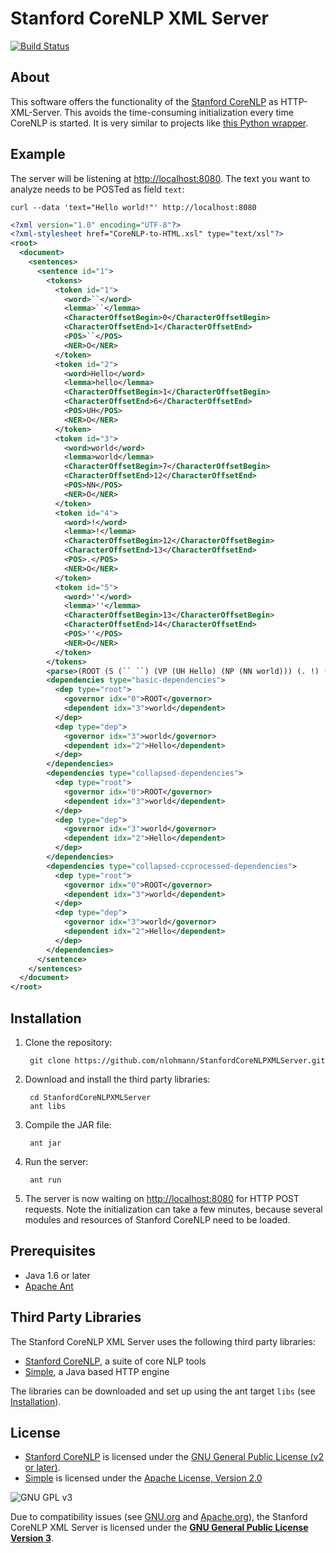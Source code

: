 # Stanford CoreNLP XML Server

[![Build Status](https://travis-ci.org/nlohmann/StanfordCoreNLPXMLServer.png)](https://travis-ci.org/nlohmann/StanfordCoreNLPXMLServer)

## About

This software offers the functionality of the [Stanford CoreNLP](http://nlp.stanford.edu/software/corenlp.shtml) as HTTP-XML-Server. This avoids the time-consuming initialization every time CoreNLP is started. It is very similar to projects like [this Python wrapper](https://github.com/relwell/stanford-corenlp-python).

## Example

The server will be listening at <http://localhost:8080>. The text you want to analyze needs to be POSTed as field `text`:

    curl --data 'text="Hello world!"' http://localhost:8080

```xml
<?xml version="1.0" encoding="UTF-8"?>
<?xml-stylesheet href="CoreNLP-to-HTML.xsl" type="text/xsl"?>
<root>
  <document>
    <sentences>
      <sentence id="1">
        <tokens>
          <token id="1">
            <word>``</word>
            <lemma>``</lemma>
            <CharacterOffsetBegin>0</CharacterOffsetBegin>
            <CharacterOffsetEnd>1</CharacterOffsetEnd>
            <POS>``</POS>
            <NER>O</NER>
          </token>
          <token id="2">
            <word>Hello</word>
            <lemma>hello</lemma>
            <CharacterOffsetBegin>1</CharacterOffsetBegin>
            <CharacterOffsetEnd>6</CharacterOffsetEnd>
            <POS>UH</POS>
            <NER>O</NER>
          </token>
          <token id="3">
            <word>world</word>
            <lemma>world</lemma>
            <CharacterOffsetBegin>7</CharacterOffsetBegin>
            <CharacterOffsetEnd>12</CharacterOffsetEnd>
            <POS>NN</POS>
            <NER>O</NER>
          </token>
          <token id="4">
            <word>!</word>
            <lemma>!</lemma>
            <CharacterOffsetBegin>12</CharacterOffsetBegin>
            <CharacterOffsetEnd>13</CharacterOffsetEnd>
            <POS>.</POS>
            <NER>O</NER>
          </token>
          <token id="5">
            <word>''</word>
            <lemma>''</lemma>
            <CharacterOffsetBegin>13</CharacterOffsetBegin>
            <CharacterOffsetEnd>14</CharacterOffsetEnd>
            <POS>''</POS>
            <NER>O</NER>
          </token>
        </tokens>
        <parse>(ROOT (S (`` ``) (VP (UH Hello) (NP (NN world))) (. !) ('' ''))) </parse>
        <dependencies type="basic-dependencies">
          <dep type="root">
            <governor idx="0">ROOT</governor>
            <dependent idx="3">world</dependent>
          </dep>
          <dep type="dep">
            <governor idx="3">world</governor>
            <dependent idx="2">Hello</dependent>
          </dep>
        </dependencies>
        <dependencies type="collapsed-dependencies">
          <dep type="root">
            <governor idx="0">ROOT</governor>
            <dependent idx="3">world</dependent>
          </dep>
          <dep type="dep">
            <governor idx="3">world</governor>
            <dependent idx="2">Hello</dependent>
          </dep>
        </dependencies>
        <dependencies type="collapsed-ccprocessed-dependencies">
          <dep type="root">
            <governor idx="0">ROOT</governor>
            <dependent idx="3">world</dependent>
          </dep>
          <dep type="dep">
            <governor idx="3">world</governor>
            <dependent idx="2">Hello</dependent>
          </dep>
        </dependencies>
      </sentence>
    </sentences>
  </document>
</root>
```

## Installation

1. Clone the repository:
    
        git clone https://github.com/nlohmann/StanfordCoreNLPXMLServer.git

2. Download and install the third party libraries:
    
        cd StanfordCoreNLPXMLServer
        ant libs

3. Compile the JAR file:

        ant jar

4. Run the server:

        ant run

5. The server is now waiting on <http://localhost:8080> for HTTP POST requests. Note the initialization can take a few minutes, because several modules and resources of Stanford CoreNLP need to be loaded.

## Prerequisites

- Java 1.6 or later
- [Apache Ant](http://ant.apache.org)

## Third Party Libraries

The Stanford CoreNLP XML Server uses the following third party libraries:

- [Stanford CoreNLP](http://nlp.stanford.edu/software/corenlp.shtml), a suite of core NLP tools
- [Simple](http://www.simpleframework.org), a Java based HTTP engine

The libraries can be downloaded and set up using the ant target `libs` (see [Installation](#installation)).

## License

- [Stanford CoreNLP](http://nlp.stanford.edu/software/corenlp.shtml) is licensed under the [GNU General Public License (v2 or later)](http://www.gnu.org/licenses/gpl-2.0.html).
- [Simple](http://www.simpleframework.org) is licensed under the [Apache License, Version 2.0](http://www.apache.org/licenses/LICENSE-2.0)

![GNU GPL v3](http://www.gnu.org/graphics/gplv3-127x51.png "GNU GPL v3")

Due to compatibility issues (see [GNU.org](http://www.gnu.org/licenses/license-list.html) and [Apache.org](http://www.apache.org/licenses/GPL-compatibility.html)), the Stanford CoreNLP XML Server is licensed under the [**GNU General Public License Version 3**](http://www.gnu.org/licenses/gpl-3.0.html).
